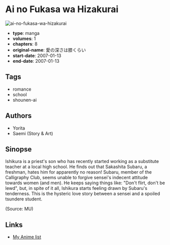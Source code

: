 # Ai no Fukasa wa Hizakurai

![ai-no-fukasa-wa-hizakurai](https://cdn.myanimelist.net/images/manga/3/139093.jpg)

-   **type**: manga
-   **volumes**: 1
-   **chapters**: 8
-   **original-name**: 愛の深さは膝くらい
-   **start-date**: 2007-01-13
-   **end-date**: 2007-01-13

## Tags

-   romance
-   school
-   shounen-ai

## Authors

-   Yorita
-   Saemi (Story & Art)

## Sinopse

Ishikura is a priest's son who has recently started working as a substitute teacher at a local high school. He finds out that Sakashita Subaru, a freshman, hates him for apparently no reason! Subaru, member of the Calligraphy Club, seems unable to forgive sensei's indecent attitude towards women (and men). He keeps saying things like: "Don't flirt, don't be lewd", but, in spite of it all, Ishikura starts feeling drawn by Subaru's tenderness. This is the hysteric love story between a sensei and a spoiled tsundere student.

(Source: MU)

## Links

-   [My Anime list](https://myanimelist.net/manga/80297/Ai_no_Fukasa_wa_Hizakurai)
